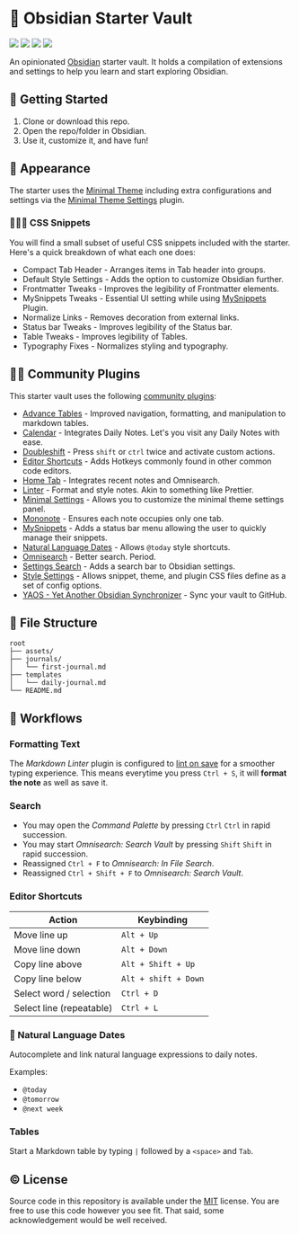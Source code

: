 # 🔮 Obsidian Starter Vault

<p align="left">
 <img src="https://img.shields.io/github/languages/code-size/semanticdata/obsidian-test-vault" />
 <img src="https://img.shields.io/github/repo-size/semanticdata/obsidian-test-vault" />
 <img src="https://img.shields.io/github/commit-activity/t/semanticdata/obsidian-test-vault" />
 <img src="https://img.shields.io/github/last-commit/semanticdata/obsidian-test-vault" />
</p>

An opinionated [Obsidian](https://obsidian.md/) starter vault. It holds a compilation of extensions and settings to help you learn and start exploring Obsidian.

## 🌟 Getting Started

1. Clone or download this repo.
2. Open the repo/folder in Obsidian.
3. Use it, customize it, and have fun!

## 🦋 Appearance

The starter uses the [Minimal Theme](https://github.com/kepano/obsidian-minimal) including extra configurations and settings via the [Minimal Theme Settings](https://github.com/kepano/obsidian-minimal) plugin.

### 👨🏼‍💻 CSS Snippets

You will find a small subset of useful CSS snippets included with the starter. Here's a quick breakdown of what each one does:

* Compact Tab Header - Arranges items in Tab header into groups.
* Default Style Settings - Adds the option to customize Obsidian further.
* Frontmatter Tweaks - Improves the legibility of Frontmatter elements.
* MySnippets Tweaks - Essential UI setting while using [MySnippets](https://github.com/chetachiezikeuzor/MySnippets-Plugin) Plugin.
* Normalize Links - Removes decoration from external links.
* Status bar Tweaks - Improves legibility of the Status bar.
* Table Tweaks - Improves legibility of Tables.
* Typography Fixes - Normalizes styling and typography.

## 🤝🏼 Community Plugins

This starter vault uses the following [community plugins](https://obsidian.md/plugins):

* [Advance Tables](https://github.com/tgrosinger/advanced-tables-obsidian) - Improved navigation, formatting, and manipulation to markdown tables.
* [Calendar](https://github.com/liamcain/obsidian-calendar-plugin) - Integrates Daily Notes. Let's you visit any Daily Notes with ease.
* [Doubleshift](https://github.com/Qwyntex/doubleshift) - Press `shift` or `ctrl` twice and activate custom actions.
* [Editor Shortcuts](https://github.com/timhor/obsidian-editor-shortcuts) - Adds Hotkeys commonly found in other common code editors.
* [Home Tab](https://github.com/olrenso/obsidian-home-tab) - Integrates recent notes and Omnisearch.
* [Linter](https://github.com/platers/obsidian-linter) - Format and style notes. Akin to something like Prettier.
* [Minimal Settings](https://github.com/kepano/obsidian-minimal-settings) - Allows you to customize the minimal theme settings panel.
* [Mononote](https://github.com/czottmann/obsidian-mononote) - Ensures each note occupies only one tab.
* [MySnippets](https://github.com/chetachiezikeuzor/MySnippets-Plugin) - Adds a status bar menu allowing the user to quickly manage their snippets.
* [Natural Language Dates](https://github.com/argenos/nldates-obsidian) - Allows `@today` style shortcuts.
* [Omnisearch](https://github.com/scambier/obsidian-omnisearch) - Better search. Period.
* [Settings Search](https://github.com/javalent/settings-search) - Adds a search bar to Obsidian settings.
* [Style Settings](https://github.com/mgmeyers/obsidian-style-settings) - Allows snippet, theme, and plugin CSS files define as a set of config options.
* [YAOS - Yet Another Obsidian Synchronizer](https://github.com/mahyarmirrashed/yaos) - Sync your vault to GitHub.

## 📂 File Structure

```
root
├── assets/
├── journals/
│   └── first-journal.md
├── templates
│   └── daily-journal.md
└── README.md
```

## 🔁 Workflows

### Formatting Text

The _Markdown Linter_ plugin is configured to <ins>lint on save</ins> for a smoother typing experience. This means everytime you press `Ctrl + S`, it will **format the note** as well as save it.

### Search

* You may open the _Command Palette_ by pressing `Ctrl` `Ctrl` in rapid succession.
* You may start _Omnisearch: Search Vault_ by pressing `Shift` `Shift` in rapid succession.
* Reassigned `Ctrl + F` to _Omnisearch: In File Search_.
* Reassigned `Ctrl + Shift + F` to _Omnisearch: Search Vault_.

### Editor Shortcuts

| Action                   | Keybinding           |
| ------------------------ | -------------------- |
| Move line up             | `Alt + Up`           |
| Move line down           | `Alt + Down`         |
| Copy line above          | `Alt + Shift + Up`   |
| Copy line below          | `Alt + shift + Down` |
| Select word / selection  | `Ctrl + D`           |
| Select line (repeatable) | `Ctrl + L`           |

### 🌄 Natural Language Dates

Autocomplete and link natural language expressions to daily notes.

Examples:
* `@today`
* `@tomorrow`
* `@next week`

### Tables

Start a Markdown table by typing `|` followed by a `<space>` and `Tab`.

## © License

Source code in this repository is available under the [MIT](LICENSE) license. You are free to use this code however you see fit. That said, some acknowledgement would be well received.
